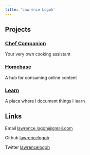 ```yaml
---
title: 'Lawrence Logoh'
---
```


## Projects

### [Chef Companion](https://chefcompanion.net)
Your very own cooking assistant 

### [Homebase](https://github.com/lawrencelogoh/homebase)
A hub for consuming online content

### [Learn](https://github.com/lawrencelogoh/learn)
A place where I document things I learn

## Links
Email [lawrence.logoh@gmail.com](mailto:lawrence.logoh@gmail.com)

Github [lawrencelogoh](https://github.com/lawrencelogoh)

Twitter [lawrencelogoh](https://twitter.com/lawrencelogoh)




